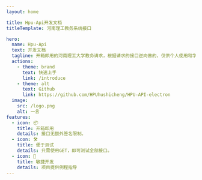 ```yaml
---
layout: home

title: Hpu-Api开发文档
titleTemplate: 河南理工教务系统接口

hero:
  name: Hpu-Api
  text: 开发文档
  tagline: 开箱即用的河南理工大学教务请求，根据请求的接口逆向做的，仅供个人使用和学习，不得用于商业用途
  actions:
    - theme: brand
      text: 快速上手
      link: /introduce
    - theme: alt
      text: Github
      link: https://github.com/HPUhushicheng/HPU-API-electron
  image:
    src: /logo.png
    alt: 一言
features:
  - icon: 📦
    title: 开箱即用
    details: 接口无额外签名限制。
  - icon: 🛠️
    title: 便于测试
    details: 只需使用GET，即可测试全部接口。
  - icon: 🖖
    title: 敏捷开发
    details: 项目提供例程指导
---
```

